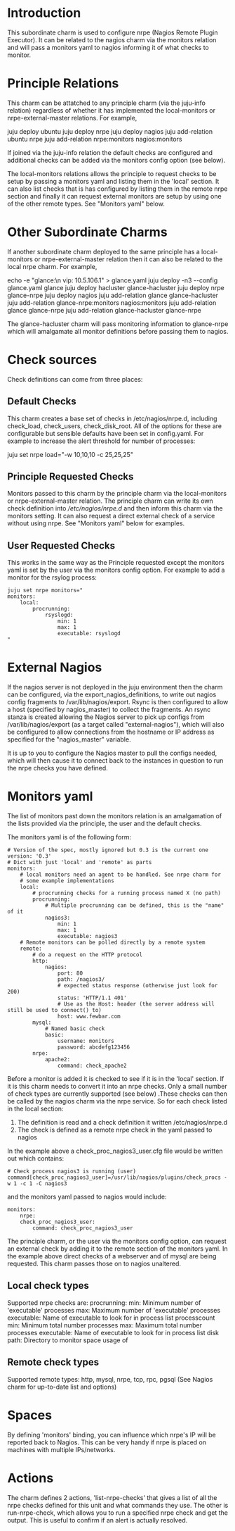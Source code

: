 Introduction
============

This subordinate charm is used to configure nrpe (Nagios Remote Plugin
Executor). It can be related to the nagios charm via the monitors relation and
will pass a monitors yaml to nagios informing it of what checks to monitor.

Principle Relations
===================

This charm can be attatched to any principle charm (via the juju-info relation)
regardless of whether it has implemented the local-monitors or
nrpe-external-master relations. For example,

juju deploy ubuntu
juju deploy nrpe
juju deploy nagios
juju add-relation ubuntu nrpe
juju add-relation nrpe:monitors nagios:monitors

If joined via the juju-info relation the default checks are configured and
additional checks can be added via the monitors config option (see below).

The local-monitors relations allows the principle to request checks to be setup
by passing a monitors yaml and listing them in the 'local' section. It can
also list checks that is has configured by listing them in the remote nrpe
section and finally it can request external monitors are setup by using one of
the other remote types. See "Monitors yaml" below.

Other Subordinate Charms
========================

If another subordinate charm deployed to the same principle has a
local-monitors or nrpe-external-master relation then it can also be related to
the local nrpe charm. For example,

echo -e "glance:\n  vip: 10.5.106.1" > glance.yaml
juju deploy -n3 --config glance.yaml glance
juju deploy hacluster glance-hacluster
juju deploy nrpe glance-nrpe
juju deploy nagios
juju add-relation glance glance-hacluster
juju add-relation glance-nrpe:monitors nagios:monitors
juju add-relation glance glance-nrpe
juju add-relation glance-hacluster glance-nrpe

The glance-hacluster charm will pass monitoring information to glance-nrpe
which will amalgamate all monitor definitions before passing them to nagios.

Check sources
=============

Check definitions can come from three places:

Default Checks
--------------

This charm creates a base set of checks in /etc/nagios/nrpe.d, including
check\_load, check\_users, check\_disk\_root. All of the options for these are
configurable but sensible defaults have been set in config.yaml.
For example to increase the alert threshold for number of processes:

juju set nrpe load="-w 10,10,10 -c 25,25,25"

Principle Requested Checks
--------------------------

Monitors passed to this charm by the principle charm via the local-monitors
or nrpe-external-master relation. The principle charm can write its own
check definition into */etc/nagios/nrpe.d* and then inform this charm via the
monitors setting. It can also request a direct external check of a service
without using nrpe. See "Monitors yaml" below for examples.

User Requested Checks
---------------------

This works in the same way as the Principle requested except the monitors yaml
is set by the user via the monitors config option. For example to add a monitor
for the rsylog process:

    juju set nrpe monitors="
    monitors:
        local:
            procrunning:
                rsyslogd:
                    min: 1
                    max: 1
                    executable: rsyslogd
    "



External Nagios 
===============

If the nagios server is not deployed in the juju environment then the charm can
be configured, via the export\_nagios\_definitions, to write out nagios config
fragments to /var/lib/nagios/export. Rsync is then configured to allow a host
(specified by nagios\_master) to collect the fragments. An rsync stanza is created
allowing the Nagios server to pick up configs from /var/lib/nagios/export (as
a target called "external-nagios"), which will also be configured to allow
connections from the hostname or IP address as specified for the
"nagios\_master" variable.

It is up to you to configure the Nagios master to pull the configs needed, which
will then cause it to connect back to the instances in question to run the nrpe
checks you have defined.

Monitors yaml
=============

The list of monitors past down the monitors relation is an amalgamation of the
lists provided via the principle, the user and the default checks.

The monitors yaml is of the following form:

     
    # Version of the spec, mostly ignored but 0.3 is the current one
    version: '0.3'
    # Dict with just 'local' and 'remote' as parts
    monitors:
        # local monitors need an agent to be handled. See nrpe charm for
        # some example implementations
        local:
            # procrunning checks for a running process named X (no path)
            procrunning:
                # Multiple procrunning can be defined, this is the "name" of it
                nagios3:
                    min: 1
                    max: 1
                    executable: nagios3
        # Remote monitors can be polled directly by a remote system
        remote:
            # do a request on the HTTP protocol
            http:
                nagios:
                    port: 80
                    path: /nagios3/
                    # expected status response (otherwise just look for 200)
                    status: 'HTTP/1.1 401'
                    # Use as the Host: header (the server address will still be used to connect() to)
                    host: www.fewbar.com
            mysql:
                # Named basic check
                basic:
                    username: monitors
                    password: abcdefg123456
            nrpe:
                apache2:
                    command: check_apache2



Before a monitor is added it is checked to see if it is in the 'local' section.
If it is this charm needs to convert it into an nrpe checks. Only a small
number of check types are currently supported (see below) .These checks can
then be called by the nagios charm via the nrpe service. So for each check
listed in the local section:



1.  The definition is read and a check definition it written /etc/nagios/nrpe.d
2.  The check is defined as a remote nrpe check in the yaml passed to nagios

In the example above a check\_proc\_nagios3\_user.cfg file would be written
out which contains:

    # Check process nagios3 is running (user)
    command[check_proc_nagios3_user]=/usr/lib/nagios/plugins/check_procs -w 1 -c 1 -C nagios3

and the monitors yaml passed to nagios would include:

    monitors:
        nrpe:
	    check_proc_nagios3_user:
	        command: check_proc_nagios3_user

The principle charm, or the user via the monitors config option, can request an
external check by adding it to the remote section of the monitors yaml. In the
example above direct checks of a webserver and of mysql are being requested.
This charm passes those on to nagios unaltered.

Local check types
-----------------

Supported nrpe checks are:
    procrunning:
      min: Minimum number of 'executable' processes
      max: Maximum number of 'executable' processes
      executable: Name of executable to look for in process list
    processcount
      min: Minimum total number processes
      max: Maximum total number processes
      executable: Name of executable to look for in process list
    disk
      path: Directory to monitor space usage of

Remote check types
------------------

Supported remote types:
    http, mysql, nrpe, tcp, rpc, pgsql
    (See Nagios charm for up-to-date list and options)

Spaces
======

By defining 'monitors' binding, you can influence which nrpe's IP will be reported
back to Nagios. This can be very handy if nrpe is placed on machines with multiple
IPs/networks.

Actions
=======

The charm defines 2 actions, 'list-nrpe-checks' that gives a list of all the
nrpe checks defined for this unit and what commands they use.  The other is
run-nrpe-check, which allows you to run a specified nrpe check and get the
output.  This is useful to confirm if an alert is actually resolved.

